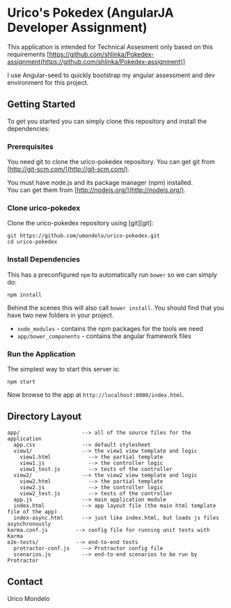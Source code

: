 # Urico's Pokedex (AngularJA Developer Assignment)

This application is intended for Technical Assesment only based on this requirements
[https://github.com/shlinka/Pokedex-assignment(https://github.com/shlinka/Pokedex-assignment)]

I use Angular-seed to quickly bootstrap my angular assessment and dev environment for this
project.


## Getting Started
To get you started you can simply clone this repository and install the dependencies:

### Prerequisites

You need git to clone the urico-pokedex repository. You can get git from
[http://git-scm.com/](http://git-scm.com/).

You must have node.js and its package manager (npm) installed.  
You can get them from [http://nodejs.org/](http://nodejs.org/).

### Clone urico-pokedex

Clone the urico-pokedex repository using [git][git]:

```
git https://github.com/umondelo/urico-pokedex.git
cd urico-pokedex
```

### Install Dependencies

This has a preconfigured `npm` to automatically run `bower` so we can simply do:

```
npm install
```

Behind the scenes this will also call `bower install`.  You should find that you have two new
folders in your project.

* `node_modules` - contains the npm packages for the tools we need
* `app/bower_components` - contains the angular framework files


### Run the Application

The simplest way to start this server is:

```
npm start
```

Now browse to the app at `http://localhost:8000/index.html`.



## Directory Layout

```
app/                    --> all of the source files for the application
  app.css               --> default stylesheet
  view1/                --> the view1 view template and logic
    view1.html            --> the partial template
    view1.js              --> the controller logic
    view1_test.js         --> tests of the controller
  view2/                --> the view2 view template and logic
    view2.html            --> the partial template
    view2.js              --> the controller logic
    view2_test.js         --> tests of the controller
  app.js                --> main application module
  index.html            --> app layout file (the main html template file of the app)
  index-async.html      --> just like index.html, but loads js files asynchronously
karma.conf.js         --> config file for running unit tests with Karma
e2e-tests/            --> end-to-end tests
  protractor-conf.js    --> Protractor config file
  scenarios.js          --> end-to-end scenarios to be run by Protractor
```

## Contact

Urico Mondelo

[site]: http://uricomondelo.com